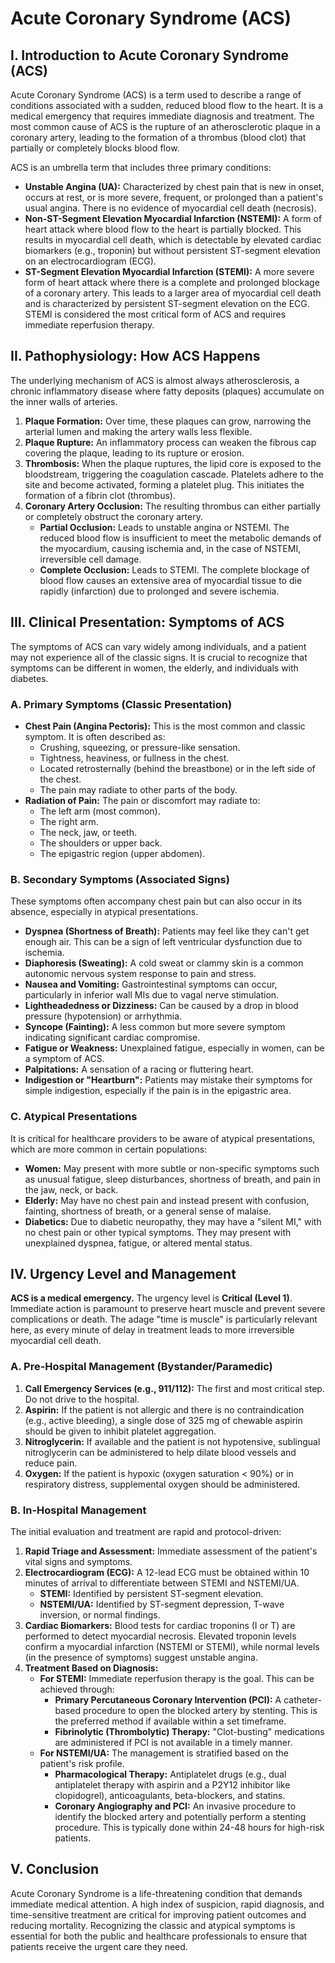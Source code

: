 # Acute Coronary Syndrome (ACS)

## I. Introduction to Acute Coronary Syndrome (ACS)

Acute Coronary Syndrome (ACS) is a term used to describe a range of conditions associated with a sudden, reduced blood flow to the heart. It is a medical emergency that requires immediate diagnosis and treatment. The most common cause of ACS is the rupture of an atherosclerotic plaque in a coronary artery, leading to the formation of a thrombus (blood clot) that partially or completely blocks blood flow.

ACS is an umbrella term that includes three primary conditions:
* **Unstable Angina (UA):** Characterized by chest pain that is new in onset, occurs at rest, or is more severe, frequent, or prolonged than a patient's usual angina. There is no evidence of myocardial cell death (necrosis).
* **Non-ST-Segment Elevation Myocardial Infarction (NSTEMI):** A form of heart attack where blood flow to the heart is partially blocked. This results in myocardial cell death, which is detectable by elevated cardiac biomarkers (e.g., troponin) but without persistent ST-segment elevation on an electrocardiogram (ECG).
* **ST-Segment Elevation Myocardial Infarction (STEMI):** A more severe form of heart attack where there is a complete and prolonged blockage of a coronary artery. This leads to a larger area of myocardial cell death and is characterized by persistent ST-segment elevation on the ECG. STEMI is considered the most critical form of ACS and requires immediate reperfusion therapy.

## II. Pathophysiology: How ACS Happens

The underlying mechanism of ACS is almost always atherosclerosis, a chronic inflammatory disease where fatty deposits (plaques) accumulate on the inner walls of arteries.

1.  **Plaque Formation:** Over time, these plaques can grow, narrowing the arterial lumen and making the artery walls less flexible.
2.  **Plaque Rupture:** An inflammatory process can weaken the fibrous cap covering the plaque, leading to its rupture or erosion.
3.  **Thrombosis:** When the plaque ruptures, the lipid core is exposed to the bloodstream, triggering the coagulation cascade. Platelets adhere to the site and become activated, forming a platelet plug. This initiates the formation of a fibrin clot (thrombus).
4.  **Coronary Artery Occlusion:** The resulting thrombus can either partially or completely obstruct the coronary artery.
    * **Partial Occlusion:** Leads to unstable angina or NSTEMI. The reduced blood flow is insufficient to meet the metabolic demands of the myocardium, causing ischemia and, in the case of NSTEMI, irreversible cell damage.
    * **Complete Occlusion:** Leads to STEMI. The complete blockage of blood flow causes an extensive area of myocardial tissue to die rapidly (infarction) due to prolonged and severe ischemia.

## III. Clinical Presentation: Symptoms of ACS

The symptoms of ACS can vary widely among individuals, and a patient may not experience all of the classic signs. It is crucial to recognize that symptoms can be different in women, the elderly, and individuals with diabetes.

### A. Primary Symptoms (Classic Presentation)

* **Chest Pain (Angina Pectoris):** This is the most common and classic symptom. It is often described as:
    * Crushing, squeezing, or pressure-like sensation.
    * Tightness, heaviness, or fullness in the chest.
    * Located retrosternally (behind the breastbone) or in the left side of the chest.
    * The pain may radiate to other parts of the body.
* **Radiation of Pain:** The pain or discomfort may radiate to:
    * The left arm (most common).
    * The right arm.
    * The neck, jaw, or teeth.
    * The shoulders or upper back.
    * The epigastric region (upper abdomen).

### B. Secondary Symptoms (Associated Signs)

These symptoms often accompany chest pain but can also occur in its absence, especially in atypical presentations.

* **Dyspnea (Shortness of Breath):** Patients may feel like they can't get enough air. This can be a sign of left ventricular dysfunction due to ischemia.
* **Diaphoresis (Sweating):** A cold sweat or clammy skin is a common autonomic nervous system response to pain and stress.
* **Nausea and Vomiting:** Gastrointestinal symptoms can occur, particularly in inferior wall MIs due to vagal nerve stimulation.
* **Lightheadedness or Dizziness:** Can be caused by a drop in blood pressure (hypotension) or arrhythmia.
* **Syncope (Fainting):** A less common but more severe symptom indicating significant cardiac compromise.
* **Fatigue or Weakness:** Unexplained fatigue, especially in women, can be a symptom of ACS.
* **Palpitations:** A sensation of a racing or fluttering heart.
* **Indigestion or "Heartburn":** Patients may mistake their symptoms for simple indigestion, especially if the pain is in the epigastric area.

### C. Atypical Presentations

It is critical for healthcare providers to be aware of atypical presentations, which are more common in certain populations:

* **Women:** May present with more subtle or non-specific symptoms such as unusual fatigue, sleep disturbances, shortness of breath, and pain in the jaw, neck, or back.
* **Elderly:** May have no chest pain and instead present with confusion, fainting, shortness of breath, or a general sense of malaise.
* **Diabetics:** Due to diabetic neuropathy, they may have a "silent MI," with no chest pain or other typical symptoms. They may present with unexplained dyspnea, fatigue, or altered mental status.

## IV. Urgency Level and Management

**ACS is a medical emergency.** The urgency level is **Critical (Level 1)**. Immediate action is paramount to preserve heart muscle and prevent severe complications or death. The adage "time is muscle" is particularly relevant here, as every minute of delay in treatment leads to more irreversible myocardial cell death.

### A. Pre-Hospital Management (Bystander/Paramedic)

1.  **Call Emergency Services (e.g., 911/112):** The first and most critical step. Do not drive to the hospital.
2.  **Aspirin:** If the patient is not allergic and there is no contraindication (e.g., active bleeding), a single dose of 325 mg of chewable aspirin should be given to inhibit platelet aggregation.
3.  **Nitroglycerin:** If available and the patient is not hypotensive, sublingual nitroglycerin can be administered to help dilate blood vessels and reduce pain.
4.  **Oxygen:** If the patient is hypoxic (oxygen saturation < 90%) or in respiratory distress, supplemental oxygen should be administered.

### B. In-Hospital Management

The initial evaluation and treatment are rapid and protocol-driven:

1.  **Rapid Triage and Assessment:** Immediate assessment of the patient's vital signs and symptoms.
2.  **Electrocardiogram (ECG):** A 12-lead ECG must be obtained within 10 minutes of arrival to differentiate between STEMI and NSTEMI/UA.
    * **STEMI:** Identified by persistent ST-segment elevation.
    * **NSTEMI/UA:** Identified by ST-segment depression, T-wave inversion, or normal findings.
3.  **Cardiac Biomarkers:** Blood tests for cardiac troponins (I or T) are performed to detect myocardial necrosis. Elevated troponin levels confirm a myocardial infarction (NSTEMI or STEMI), while normal levels (in the presence of symptoms) suggest unstable angina.
4.  **Treatment Based on Diagnosis:**
    * **For STEMI:** Immediate reperfusion therapy is the goal. This can be achieved through:
        * **Primary Percutaneous Coronary Intervention (PCI):** A catheter-based procedure to open the blocked artery by stenting. This is the preferred method if available within a set timeframe.
        * **Fibrinolytic (Thrombolytic) Therapy:** "Clot-busting" medications are administered if PCI is not available in a timely manner.
    * **For NSTEMI/UA:** The management is stratified based on the patient's risk profile.
        * **Pharmacological Therapy:** Antiplatelet drugs (e.g., dual antiplatelet therapy with aspirin and a P2Y12 inhibitor like clopidogrel), anticoagulants, beta-blockers, and statins.
        * **Coronary Angiography and PCI:** An invasive procedure to identify the blocked artery and potentially perform a stenting procedure. This is typically done within 24-48 hours for high-risk patients.

## V. Conclusion

Acute Coronary Syndrome is a life-threatening condition that demands immediate medical attention. A high index of suspicion, rapid diagnosis, and time-sensitive treatment are critical for improving patient outcomes and reducing mortality. Recognizing the classic and atypical symptoms is essential for both the public and healthcare professionals to ensure that patients receive the urgent care they need.